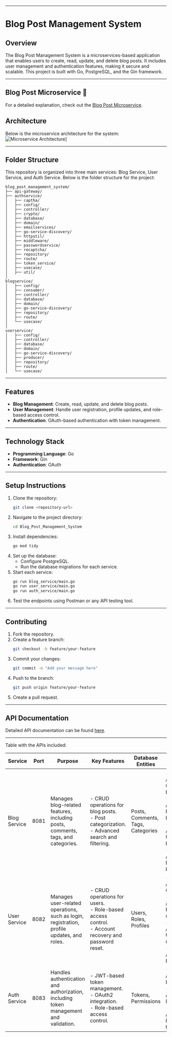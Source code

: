 
---

# Blog Post Management System  

## Overview  
The Blog Post Management System is a microservices-based application that enables users to create, read, update, and delete blog posts. It includes user management and authentication features, making it secure and scalable. This project is built with Go, PostgreSQL, and the Gin framework.  

---
## Blog Post Microservice 📝  

For a detailed explanation, check out the [Blog Post Microservice](https://medium.com/@semretb74/building-a-scalable-blog-management-system-with-microservices-architecture-4552763f9620).  


## Architecture  
Below is the microservice architecture for the system:
![Microservice Architecture](https://github.com/Simret101/Blog_Post_Management_System/blob/main/assets/microservice_architecture%20(3).jpg)]

---

## Folder Structure  

This repository is organized into three main services: Blog Service, User Service, and Auth Service. Below is the folder structure for the project:  

```plaintext
blog_post_management_system/
├── api-gateway/
├── authservice/
│   ├── captha/
│   ├── config/
│   ├── controller/
│   ├── crypto/
│   ├── database/
│   ├── domain/
│   ├── emailservices/
│   ├── go-service-discovery/
│   ├── httputil/
│   ├── middleware/
│   ├── passwordservice/
│   ├── recaptcha/
│   ├── repository/
│   ├── route/
│   ├── token_service/
│   ├── usecase/
│   ├── util/
│
blogservice/
│   ├── config/
│   ├── consumer/
│   ├── controller/
│   ├── database/
│   ├── domain/
│   ├── go-service-discovery/
│   ├── repository/
│   ├── route/
│   └── usecase/
│
userservice/
│   ├── config/
│   ├── controller/
│   ├── database/
│   ├── domain/
│   ├── go-service-discovery/
│   ├── producer/
│   ├── repository/
│   ├── route/
│   └── usecase/
```  

---

## Features  

- **Blog Management**: Create, read, update, and delete blog posts.  
- **User Management**: Handle user registration, profile updates, and role-based access control.  
- **Authentication**: OAuth-based authentication with token management.  

---

## Technology Stack  

- **Programming Language**: Go  
- **Framework**: Gin  
- **Authentication**: OAuth  

---

## Setup Instructions  

1. Clone the repository:  
   ```bash
   git clone <repository-url>
   ```  
2. Navigate to the project directory:  
   ```bash
   cd Blog_Post_Management_System
   ```  
3. Install dependencies:  
   ```bash
   go mod tidy
   ```  
4. Set up the database:  
   - Configure PostgreSQL.  
   - Run the database migrations for each service.  
5. Start each service:  
   ```bash
   go run blog_service/main.go  
   go run user_service/main.go  
   go run auth_service/main.go  
   ```  
6. Test the endpoints using Postman or any API testing tool.  

---

## Contributing  

1. Fork the repository.  
2. Create a feature branch:  
   ```bash
   git checkout -b feature/your-feature
   ```  
3. Commit your changes:  
   ```bash
   git commit -m "Add your message here"
   ```  
4. Push to the branch:  
   ```bash
   git push origin feature/your-feature
   ```  
5. Create a pull request.  

---

## API Documentation  

Detailed API documentation can be found [here](https://www.postman.com/blogposts/api-fest-nutrition/api/b3821248-5ee4-4a1b-aa5a-7ea179465db6/blog-post-management-api?action=share&creator=40134617).  

---


Table with the APIs included:

| Service        | Port | Purpose                                                                                   | Key Features                                                                                   | Database Entities                         | APIs                                                                                           |
|---------------------|----------|-----------------------------------------------------------------------------------------------|----------------------------------------------------------------------------------------------------|-----------------------------------------------|---------------------------------------------------------------------------------------------------|
| Blog Service    | 8081     | Manages blog-related features, including posts, comments, tags, and categories.              | - CRUD operations for blog posts.<br>- Post categorization.<br>- Advanced search and filtering.    | Posts, Comments, Tags, Categories    | - POST /blogs: Create a blog.<br>- GET /blogs/id: Retrieve a blog.<br>- PUT /blogs/id: Update a blog.<br>- DELETE /blogs/id: Delete a blog. |
| User Service    | 8082     | Manages user-related operations, such as login, registration, profile updates, and roles.    | - CRUD operations for users.<br>- Role-based access control.<br>- Account recovery and password reset. | Users, Roles, Profiles                 | - POST /users: Create user.<br>- GET /users/id: Retrieve user.<br>- PUT /users/id: Update user.<br>- DELETE /users/id: Delete user. |
| Auth Service    | 8083     | Handles authentication and authorization, including token management and validation.         | - JWT-based token management.<br>- OAuth2 integration.<br>- Role-based access control.             | Tokens, Permissions                      | - POST /auth/login: Log in.<br>- POST /auth/logout: Log out.<br>- POST /auth/token: Refresh token. |
